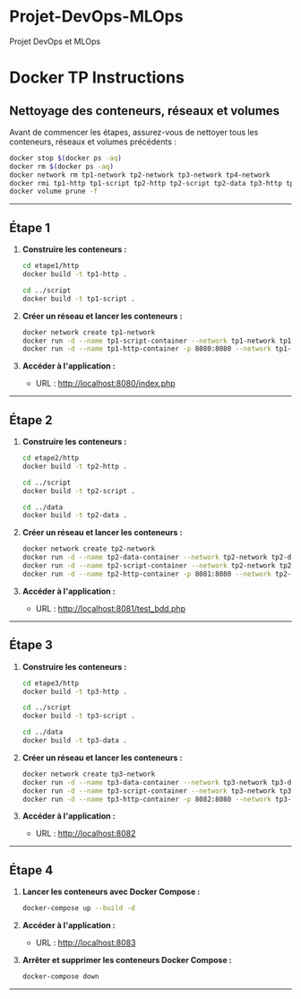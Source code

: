 # Projet-DevOps-MLOps
Projet DevOps et MLOps



# Docker TP Instructions

## Nettoyage des conteneurs, réseaux et volumes

Avant de commencer les étapes, assurez-vous de nettoyer tous les conteneurs, réseaux et volumes précédents :

```bash
docker stop $(docker ps -aq)
docker rm $(docker ps -aq)
docker network rm tp1-network tp2-network tp3-network tp4-network
docker rmi tp1-http tp1-script tp2-http tp2-script tp2-data tp3-http tp3-script tp3-data
docker volume prune -f
```

---

## Étape 1

1. **Construire les conteneurs :**
   ```bash
   cd etape1/http
   docker build -t tp1-http .

   cd ../script
   docker build -t tp1-script .
   ```

2. **Créer un réseau et lancer les conteneurs :**
   ```bash
   docker network create tp1-network
   docker run -d --name tp1-script-container --network tp1-network tp1-script
   docker run -d --name tp1-http-container -p 8080:8080 --network tp1-network tp1-http
   ```

3. **Accéder à l'application :**
   - URL : [http://localhost:8080/index.php](http://localhost:8080/index.php)

---

## Étape 2

1. **Construire les conteneurs :**
   ```bash
   cd etape2/http
   docker build -t tp2-http .

   cd ../script
   docker build -t tp2-script .

   cd ../data
   docker build -t tp2-data .
   ```

2. **Créer un réseau et lancer les conteneurs :**
   ```bash
   docker network create tp2-network
   docker run -d --name tp2-data-container --network tp2-network tp2-data
   docker run -d --name tp2-script-container --network tp2-network tp2-script
   docker run -d --name tp2-http-container -p 8081:8080 --network tp2-network tp2-http
   ```

3. **Accéder à l'application :**
   - URL : [http://localhost:8081/test_bdd.php](http://localhost:8081/test_bdd.php)

---

## Étape 3

1. **Construire les conteneurs :**
   ```bash
   cd etape3/http
   docker build -t tp3-http .

   cd ../script
   docker build -t tp3-script .

   cd ../data
   docker build -t tp3-data .
   ```

2. **Créer un réseau et lancer les conteneurs :**
   ```bash
   docker network create tp3-network
   docker run -d --name tp3-data-container --network tp3-network tp3-data
   docker run -d --name tp3-script-container --network tp3-network tp3-script
   docker run -d --name tp3-http-container -p 8082:8080 --network tp3-network tp3-http
   ```

3. **Accéder à l'application :**
   - URL : [http://localhost:8082](http://localhost:8082)

---

## Étape 4

1. **Lancer les conteneurs avec Docker Compose :**
   ```bash
   docker-compose up --build -d
   ```

2. **Accéder à l'application :**
   - URL : [http://localhost:8083](http://localhost:8083)

3. **Arrêter et supprimer les conteneurs Docker Compose :**
   ```bash
   docker-compose down
   ```

---

